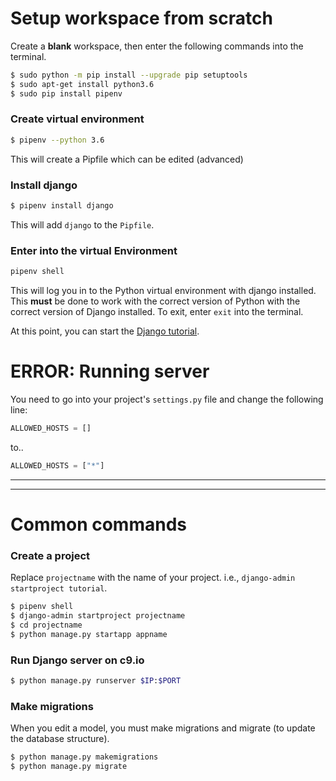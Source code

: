 # Setup workspace from scratch
Create a **blank** workspace, then enter the following commands into the terminal.
```sh
$ sudo python -m pip install --upgrade pip setuptools
$ sudo apt-get install python3.6
$ sudo pip install pipenv
```

### Create virtual environment
```sh
$ pipenv --python 3.6
```
This will create a Pipfile which can be edited (advanced)

### Install django
```sh
$ pipenv install django
```
This will add `django` to the `Pipfile`.

### Enter into the virtual Environment
```sh
pipenv shell
```
This will log you in to the Python virtual environment with django installed. 
This **must** be done to work with the correct version of Python with the correct version of Django installed. 
To exit, enter `exit` into the terminal.

At this point, you can start the [Django tutorial](https://docs.djangoproject.com/en/2.1/intro/tutorial01/).

# **ERROR:** Running server
You need to go into your project's `settings.py` file and change the following line:
```python
ALLOWED_HOSTS = []
```
to..
```python
ALLOWED_HOSTS = ["*"]
```

---
---


# Common commands

### Create a project
Replace `projectname` with the name of your project. i.e., `django-admin startproject tutorial`.
```sh
$ pipenv shell
$ django-admin startproject projectname
$ cd projectname
$ python manage.py startapp appname
```

### Run Django server on c9.io
```sh
$ python manage.py runserver $IP:$PORT
```

### Make migrations
When you edit a model, you must make migrations and migrate (to update the database structure).
```sh
$ python manage.py makemigrations
$ python manage.py migrate
```
